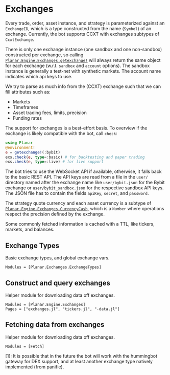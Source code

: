 # Exchanges

Every trade, order, asset instance, and strategy is parameterized against an `ExchangeID`, which is a type constructed from the name (`Symbol`) of an exchange. Currently, the bot supports CCXT with exchanges subtypes of `CcxtExchange`.

There is only one exchange instance (one sandbox and one non-sandbox) constructed per exchange, so calling [`Planar.Engine.Exchanges.getexchange!`](@ref) will always return the same object for each exchange (w.r.t. `sandbox` and `account` options). The sandbox instance is generally a test-net with synthetic markets. The account name indicates which api keys to use.

We try to parse as much info from the (CCXT) exchange such that we can fill attributes such as:
- Markets
- Timeframes
- Asset trading fees, limits, precision
- Funding rates

The support for exchanges is a best-effort basis. To overview if the exchange is likely compatible with the bot, call `check`:

``` julia
using Planar
@environment!
e = getexchange!(:bybit)
exs.check(e, type=:basic) # for backtesting and paper trading
exs.check(e, type=:live) # for live support
```

The bot tries to use the WebSocket API if available, otherwise, it falls back to the basic REST API. The API keys are read from a file in the `user/` directory named after the exchange name like `user/bybit.json` for the Bybit exchange or `user/bybit_sandbox.json` for the respective sandbox API keys. The JSON file has to contain the fields `apiKey`, `secret`, and `password`.

The strategy quote currency and each asset currency is a subtype of [`Planar.Engine.Exchanges.CurrencyCash`](@ref), which is a `Number` where operations respect the precision defined by the exchange.

Some commonly fetched information is cached with a TTL, like tickers, markets, and balances.

## Exchange Types
Basic exchange types, and global exchange vars.

```@autodocs; canonical=false
Modules = [Planar.Exchanges.ExchangeTypes]
```

## Construct and query exchanges

Helper module for downloading data off exchanges.
```@autodocs; canonical=false
Modules = [Planar.Engine.Exchanges]
Pages = ["exchanges.jl", "tickers.jl", "-data.jl"]
```

## Fetching data from exchanges

Helper module for downloading data off exchanges.
```@autodocs; canonical=false
Modules = [Fetch]
```

[1]: It is possible that in the future the bot will work with the hummingbot gateway for DEX support, and at least another exchange type natively implemented (from panifie).

